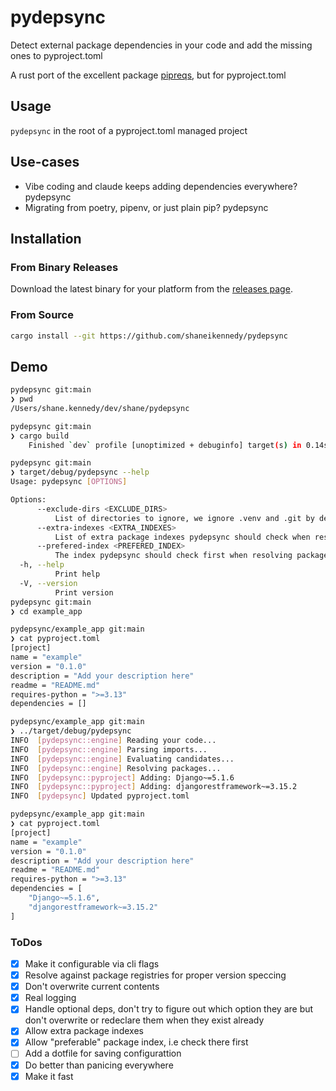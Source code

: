 # pydepsync

Detect external package dependencies in your code and add the missing ones to pyproject.toml

A rust port of the excellent package [pipreqs](https://github.com/bndr/pipreqs), but for pyproject.toml

## Usage

`pydepsync` in the root of a pyproject.toml managed project

## Use-cases

- Vibe coding and claude keeps adding dependencies everywhere? pydepsync
- Migrating from poetry, pipenv, or just plain pip? pydepsync

## Installation

### From Binary Releases

Download the latest binary for your platform from the [releases page](https://github.com/shaneikennedy/pydepsync/releases/latest).

### From Source
```bash
cargo install --git https://github.com/shaneikennedy/pydepsync
```

## Demo

```sh
pydepsync git:main
❯ pwd
/Users/shane.kennedy/dev/shane/pydepsync

pydepsync git:main
❯ cargo build
    Finished `dev` profile [unoptimized + debuginfo] target(s) in 0.14s

pydepsync git:main
❯ target/debug/pydepsync --help
Usage: pydepsync [OPTIONS]

Options:
      --exclude-dirs <EXCLUDE_DIRS>
          List of directories to ignore, we ignore .venv and .git by default
      --extra-indexes <EXTRA_INDEXES>
          List of extra package indexes pydepsync should check when resolving dependencies. We check https://pypi.org/pypi by default
      --prefered-index <PREFERED_INDEX>
          The index pydepsync should check first when resolving packages
  -h, --help
          Print help
  -V, --version
          Print version
pydepsync git:main
❯ cd example_app

pydepsync/example_app git:main
❯ cat pyproject.toml
[project]
name = "example"
version = "0.1.0"
description = "Add your description here"
readme = "README.md"
requires-python = ">=3.13"
dependencies = []

pydepsync/example_app git:main
❯ ../target/debug/pydepsync
INFO  [pydepsync::engine] Reading your code...
INFO  [pydepsync::engine] Parsing imports...
INFO  [pydepsync::engine] Evaluating candidates...
INFO  [pydepsync::engine] Resolving packages...
INFO  [pydepsync::pyproject] Adding: Django~=5.1.6
INFO  [pydepsync::pyproject] Adding: djangorestframework~=3.15.2
INFO  [pydepsync] Updated pyproject.toml

pydepsync/example_app git:main
❯ cat pyproject.toml
[project]
name = "example"
version = "0.1.0"
description = "Add your description here"
readme = "README.md"
requires-python = ">=3.13"
dependencies = [
    "Django~=5.1.6",
    "djangorestframework~=3.15.2"
]
```

### ToDos

- [x] Make it configurable via cli flags
- [x] Resolve against package registries for proper version speccing
- [x] Don't overwrite current contents
- [x] Real logging
- [x] Handle optional deps, don't try to figure out which option they are but don't overwrite or redeclare them when they exist already
- [x] Allow extra package indexes
- [x] Allow "preferable" package index, i.e check there first
- [ ] Add a dotfile for saving configurattion
- [x] Do better than panicing everywhere
- [x] Make it fast
